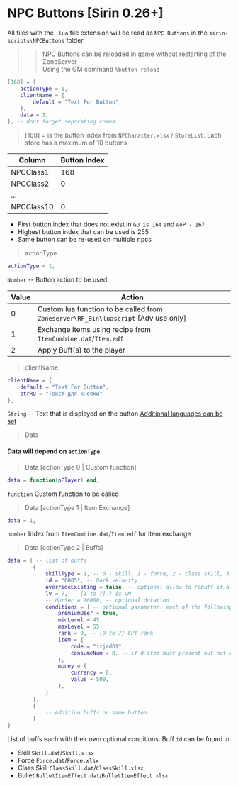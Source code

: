 # NPC Buttons [Sirin 0.26+]

All files with the `.lua` file extension will be read as `NPC Buttons` in the `sirin-scripts\NPCButtons` folder

>> NPC Buttons can be reloaded in game without restarting of the ZoneServer \
>> Using the GM command `%button reload`

```lua
[168] = {
	actionType = 1,
	clientName = {
		default = "Text For Button",
	},
	data = 1,
}, -- dont forget separating comma
```

> [168] = is the button index from `NPCharacter.xlsx` / `StoreList`. Each store has a maximum of 10 buttons

| Column  | Button Index   |
|---|---|
| NPCClass1  | 168 |
| NPCClass2  | 0 |
| ...  |  |
| NPCClass10  | 0 |

- First button index that does not exist in `GU is 164` and `AoP - 167`
- Highest button index that can be used is 255  
- Same button can be re-used on multiple npcs

> actionType
```lua
actionType = 1,
```
`Number` -- Button action to be used

| Value  | Action   |
|---|---|
| 0  | Custom lua function to be called from `Zoneserver\RF_Bin\luascript` [Adv use only]  |
| 1   | Exchange items using recipe from `ItemCombine.dat`/`Item.edf`  |
| 2   | Apply Buff(s) to the player |


> clientName
```lua
clientName = {
    default = "Text For Button",
    strRU = "Текст для кнопки"
},
```
`String` -- Text that is displayed on the button  [Additional languages can be set](scriptlocal)



> Data

#### Data will depend on `actionType` ####

> Data [actionType 0 | Custom function]
```lua
data = function(pPlayer) end,

```
`function` Custom function to be called

> Data [actionType 1 | Item Exchange]
```lua
data = 1,
```
`number` Index from `ItemCombine.dat`/`Item.edf` for item exchange

> Data [actionType 2 | Buffs]
```lua
data = { -- list of buffs
		{
			skillType = 1, -- 0 - skill, 1 - force, 2 - class skill, 3 - bullet
			id = "8005", -- Dark velocity
			overrideExisting = false, -- optional allow to rebuff if already have same effect applied
			lv = 7, -- [1 to 7] 7 is GM
			-- durSec = 10000, -- optional duration
			conditions = { -- optional parameter. each of the following parameters are optional
				premiumUser = true,
				minLevel = 45,
				maxLevel = 55,
				rank = 0, -- [0 to 7] CPT rank
				item = {
					code = "irjad01",
					consumeNum = 0, -- if 0 item must present but not consumed
				},
				money = {
					currency = 0,
					value = 500,
				},
			}
		},
        {
            -- Addition buffs on same button
        }
}
```
List of buffs each with their own optional conditions. Buff `id` can be found in

* Skill 		`Skill.dat`/`Skill.xlsx`
* Force 		`Force.dat`/`Force.xlsx`
* Class Skill 	`ClassSkill.dat`/`ClassSkill.xlsx`
* Bullet 		`BulletItemEffect.dat`/`BulletItemEffect.xlsx`



